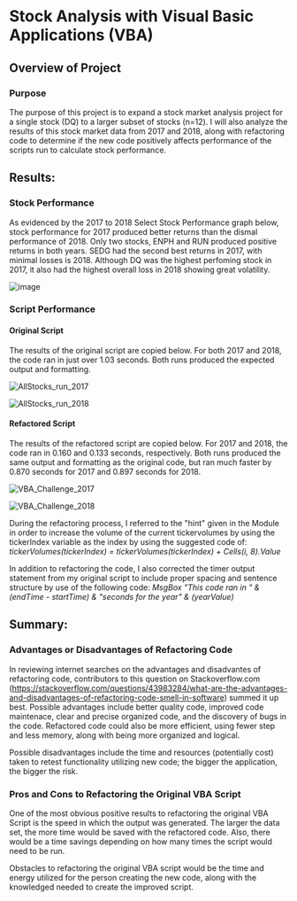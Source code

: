 


# Stock Analysis with Visual Basic Applications (VBA)

## Overview of Project

### Purpose
The purpose of this project is to expand a stock market analysis project for a single stock (DQ) to a larger subset of stocks (n=12).  I will also analyze the results of this stock market data from 2017 and 2018, along with refactoring code to determine if the new code positively affects performance of the scripts run to calculate stock performance.

## Results: 
### Stock Performance
As evidenced by the 2017 to 2018 Select Stock Performance graph below, stock performance for 2017 produced better returns than the dismal performance of 2018. Only two stocks, ENPH and RUN produced positive returns in both years.  SEDG had the second best returns in 2017, with minimal losses is 2018.  Although DQ was the highest perfoming stock in 2017, it also had the highest overall loss in 2018 showing great volatility.

![image](https://user-images.githubusercontent.com/102322707/166079568-b36c57c3-ad69-4a4a-bec8-812a360d6bc9.png)

### Script Performance
#### Original Script
The results of the original script are copied below.  For both 2017 and 2018, the code ran in just over 1.03 seconds.  Both runs produced the expected output and formatting.

![AllStocks_run_2017](https://user-images.githubusercontent.com/102322707/167197444-f1370c71-8476-492b-bc6f-6fc6a00a50e2.PNG) 

![AllStocks_run_2018](https://user-images.githubusercontent.com/102322707/167197559-4013a070-05a1-4019-9f78-0f76626f2d0c.PNG)

#### Refactored Script
The results of the refactored script are copied below.  For 2017 and 2018, the code ran in 0.160 and 0.133 seconds, respectively.  Both runs produced the same output and formatting as the original code, but ran much faster by 0.870 seconds for 2017 and 0.897 seconds for 2018.

![VBA_Challenge_2017](https://user-images.githubusercontent.com/102322707/167198080-fca92884-5ff1-4755-950d-525ba376d15e.PNG)

![VBA_Challenge_2018](https://user-images.githubusercontent.com/102322707/167198094-138f5329-9834-4070-8db4-7c3dc5eb3af9.PNG)

During the refactoring process, I referred to the "hint" given in the Module in order to increase the volume of the current tickervolumes by using the tickerIndex variable as the index by using the suggested code of:  *tickerVolumes(tickerIndex) = tickerVolumes(tickerIndex) + Cells(i, 8).Value*


In addition to refactoring the code, I also corrected the timer output statement from my original script to include proper spacing and sentence structure by use of the following code: *MsgBox "This code ran in " & (endTime - startTime) & "seconds for the year" & (yearValue)*

## Summary: 
### Advantages or Disadvantages of Refactoring Code
In reviewing internet searches on the advantages and disadvantes of refactoring code, contributors to this question on Stackoverflow.com (https://stackoverflow.com/questions/43983284/what-are-the-advantages-and-disadvantages-of-refactoring-code-smell-in-software) summed it up best.  Possible advantages include better quality code, improved code maintenace, clear and precise organized code, and the discovery of bugs in the code. Refactored code could also be more efficient, using fewer step and less memory, along with being more organized and logical.

Possible disadvantages include the time and resources (potentially cost) taken to retest functionality utilizing new code; the bigger the application, the bigger the risk.

### Pros and Cons to Refactoring the Original VBA Script
One of the most obvious positive results to refactoring the original VBA Script is the speed in which the output was generated. The larger the data set, the more time would be saved with the refactored code.  Also, there would be a time savings depending on how many times the script would need to be run.  

Obstacles to refactoring the original VBA script would be the time and energy utilized for the person creating the new code, along with the knowledged needed to create the improved script.   

